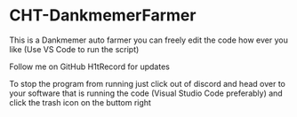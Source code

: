 # CHT-DankmemerFarmer
This is a Dankmemer auto farmer you can freely edit the code 
how ever you like (Use VS Code to run the script) 

Follow me on GitHub H1tRecord for updates

To stop the program from running just click out of discord
and head over to your software that is running the code 
(Visual Studio Code preferably) and click the trash icon on the buttom right
